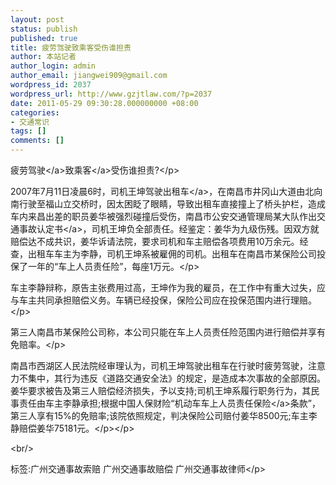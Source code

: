 ```yaml
---
layout: post
status: publish
published: true
title: 疲劳驾驶致乘客受伤谁担责
author: 本站记者
author_login: admin
author_email: jiangwei909@gmail.com
wordpress_id: 2037
wordpress_url: http://www.gzjtlaw.com/?p=2037
date: 2011-05-29 09:30:28.000000000 +08:00
categories:
- 交通常识
tags: []
comments: []
---
```

<p><p>疲劳<a>驾驶<&#47;a>致<a>乘客<&#47;a>受伤谁担责?<&#47;p><p>2007年7月11日凌晨6时，司机王坤驾驶<a>出租车<&#47;a>，在南昌市井冈山大道由北向南行驶至福山立交桥时，因太困眨了眼睛，导致出租车直接撞上了桥头护栏，造成车内来昌出差的职员姜华被强烈碰撞后受伤，南昌市公安交通管理局某大队作出<a>交通事故认定书<&#47;a>，司机王坤负全部责任。经鉴定：姜华为九级伤残。因双方就赔偿达不成共识，姜华诉请法院，要求司机和车主赔偿各项费用10万余元。经查，出租车车主为李静，司机王坤系被雇佣的司机。出租车在南昌市某保险公司投保了一年的&ldquo;车上人员责任险&rdquo;，每座1万元。<&#47;p><p>车主李静辩称，原告主张费用过高，王坤作为我的雇员，在工作中有重大过失，应与车主共同承担赔偿义务。车辆已经投保，保险公司应在投保范围内进行理赔。<&#47;p><p>第三人南昌市某保险公司称，本公司只能在车上人员责任险范围内进行赔偿并享有免赔率。<&#47;p><p>南昌市西湖区人民法院经审理认为，司机王坤驾驶出租车在行驶时疲劳驾驶，注意力不集中，其行为违反《道路交通安全法》的规定，是造成本次事故的全部原因。姜华要求被告及第三人赔偿经济损失，予以支持;司机王坤系履行职务行为，其民事责任由车主李静承担;根据中国人保财险&ldquo;机动车车上人员<a>责任保险<&#47;a>条款&rdquo;，第三人享有15%的免赔率;该院依照规定，判决保险公司赔付姜华8500元;车主李静赔偿姜华75181元。<&#47;p><&#47;p><br&#47;><p>标签:广州交通事故索赔 广州交通事故赔偿 广州交通事故律师<&#47;p>
